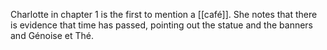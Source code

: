 Charlotte in chapter 1 is the first to mention a [[café]]. She notes that there is evidence that time has passed, pointing out the statue and the banners and Génoise et Thé.